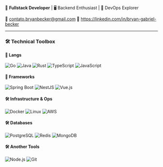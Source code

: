 🔭 **Fullstack Developer** | 🖥️ Backend Enthusiast | 🐳 DevOps Explorer

📧 contato.bryanbecker@gmail.com
💼 https://linkedin.com/in/bryan-gabriel-becker

---

### 🛠️ Technical Toolbox

#### 🔨 Langs
![Go](https://img.shields.io/badge/-Go-00ADD8?style=flat&logo=go)
![Java](https://img.shields.io/badge/-Java-007396?style=flat&logo=openjdk&logoColor=white)
![Rust](https://img.shields.io/badge/-Rust-000000?style=flat&logo=rust)
![TypeScript](https://img.shields.io/badge/-TypeScript-3178C6?style=flat&logo=typescript&logoColor=white)
![JavaScript](https://img.shields.io/badge/-JavaScript-F7DF1E?style=flat&logo=javascript&logoColor=black)

#### 🔨 Frameworks
![Spring Boot](https://img.shields.io/badge/-Spring_Boot-6DB33F?style=flat&logo=springboot&logoColor=white)
![NestJS](https://img.shields.io/badge/-NestJS-E0234E?style=flat&logo=nestjs&logoColor=white)
![Vue.js](https://img.shields.io/badge/-Vue.js-4FC08D?style=flat&logo=vuedotjs&logoColor=white)

#### 🛠️ Infrastructure & Ops
![Docker](https://img.shields.io/badge/-Docker-2496ED?style=flat&logo=docker&logoColor=white)
![Linux](https://img.shields.io/badge/-Linux-FCC624?style=flat&logo=linux&logoColor=black)
![AWS](https://img.shields.io/badge/-AWS-232F3E?style=flat&logo=amazonaws)

#### 🛠️ Databases
![PostgreSQL](https://img.shields.io/badge/-PostgreSQL-4169E1?style=flat&logo=postgresql&logoColor=white)
![Redis](https://img.shields.io/badge/-Redis-DC382D?style=flat&logo=redis&logoColor=white)
![MongoDB](https://img.shields.io/badge/-MongoDB-47A248?style=flat&logo=mongodb&logoColor=white)

#### 🛠️ Another Tools
![Node.js](https://img.shields.io/badge/-Node.js-339933?style=flat&logo=nodedotjs&logoColor=white)
![Git](https://img.shields.io/badge/-Git-F05032?style=flat&logo=git&logoColor=white)
